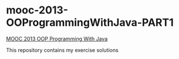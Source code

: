 # mooc-2013-OOProgrammingWithJava-PART1
[MOOC 2013 OOP Programming With Java](http://moocfi.github.io/courses/2013/programming-part-1/)

This repository contains my exercise solutions
